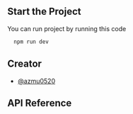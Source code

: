 ## Start the Project

You can run project by running this code

```bash
  npm run dev
```

## Creator

- [@azmu0520](https://github.com/azmu0520)

## API Reference
